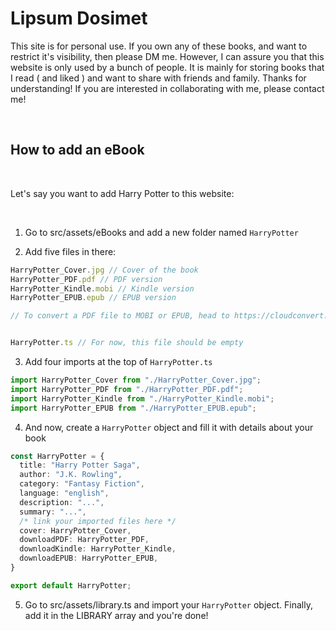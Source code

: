 # Lipsum Dosimet

This site is for personal use. If you own any of these books, and want to restrict it's visibility, then please DM me. However, I can assure you that this website is only used by a bunch of people. It is mainly for storing books that I read ( and liked ) and want to share with friends and family. Thanks for understanding!
If you are interested in collaborating with me, please contact me!

<br>

## How to add an eBook

<br>

Let's say you want to add Harry Potter to this website:

<br>

1. Go to src/assets/eBooks and add a new folder named `HarryPotter`

2. Add five files in there:

```ts
HarryPotter_Cover.jpg // Cover of the book
HarryPotter_PDF.pdf // PDF version
HarryPotter_Kindle.mobi // Kindle version
HarryPotter_EPUB.epub // EPUB version

// To convert a PDF file to MOBI or EPUB, head to https://cloudconvert.com


HarryPotter.ts // For now, this file should be empty
```

3. Add four imports at the top of `HarryPotter.ts`

```ts
import HarryPotter_Cover from "./HarryPotter_Cover.jpg";
import HarryPotter_PDF from "./HarryPotter_PDF.pdf";
import HarryPotter_Kindle from "./HarryPotter_Kindle.mobi";
import HarryPotter_EPUB from "./HarryPotter_EPUB.epub";
```

4. And now, create a `HarryPotter` object and fill it with details about your book

```ts
const HarryPotter = {
  title: "Harry Potter Saga",
  author: "J.K. Rowling",
  category: "Fantasy Fiction",
  language: "english",
  description: "...",
  summary: "...",
  /* link your imported files here */
  cover: HarryPotter_Cover, 
  downloadPDF: HarryPotter_PDF,
  downloadKindle: HarryPotter_Kindle,
  downloadEPUB: HarryPotter_EPUB,
}

export default HarryPotter;
```

5. Go to src/assets/library.ts and import your `HarryPotter` object. Finally, add it in the LIBRARY array and you're done!